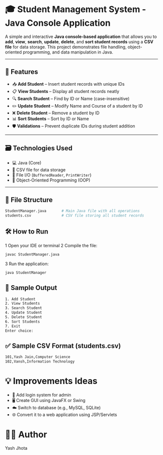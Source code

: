 # 🎓 Student Management System - Java Console Application

A simple and interactive **Java console-based application** that allows you to **add**, **view**, **search**, **update**, **delete**, and **sort student records** using a **CSV file** for data storage. This project demonstrates file handling, object-oriented programming, and data manipulation in Java.

---

## 🚀 Features

- 📥 **Add Student** – Insert student records with unique IDs
- 📋 **View Students** – Display all student records neatly
- 🔍 **Search Student** – Find by ID or Name (case-insensitive)
- ✏️ **Update Student** – Modify Name and Course of a student by ID
- ❌ **Delete Student** – Remove a student by ID
- 📊 **Sort Students** – Sort by ID or Name
- 🛡️ **Validations** – Prevent duplicate IDs during student addition

---

## 🗃️ Technologies Used

- 💻 Java (Core)
- 🧾 CSV file for data storage
- 📁 File I/O (`BufferedReader`, `PrintWriter`)
- 🎯 Object-Oriented Programming (OOP)

---

## 📂 File Structure

```bash
StudentManager.java       # Main Java file with all operations
students.csv              # CSV file storing all student records
```

## 🛠️ How to Run
1 Open your IDE or terminal
2 Compile the file:
```bash
javac StudentManager.java
```
3 Run the application:
```bash
java StudentManager
```

## 📸 Sample Output
```bash
1. Add Student
2. View Students
3. Search Student
4. Update Student
5. Delete Student
6. Sort Students
7. Exit
Enter choice:
```

## ✅ Sample CSV Format (students.csv)
```bash
101,Yash Jain,Computer Science
102,Vansh,Information Technology
```
# 💡 Improvements Ideas
- 🔐 Add login system for admin
- 🖥️ Create GUI using JavaFX or Swing
- ☁️ Switch to database (e.g., MySQL, SQLite)
- 🌐 Convert it to a web application using JSP/Servlets

# 🙋‍♂️ Author
Yash Jhota


